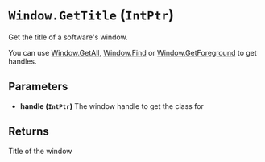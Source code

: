 # `Window.GetTitle` (`IntPtr`)


Get the title of a software's window.

You can use [Window.GetAll](Window.GetAll.md), [Window.Find](Window.Find.md) or [Window.GetForeground](Window.GetForeground.md) to get handles.


## Parameters

* **handle (`IntPtr`)** 
	The window handle to get the class for

## Returns

Title of the window

